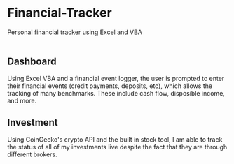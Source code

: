 # Financial-Tracker
Personal financial tracker using Excel and VBA
<br><br>

<h2>Dashboard</h2>
Using Excel VBA and a financial event logger, the user is prompted to enter their financial events (credit payments, deposits, etc), which allows the tracking of many benchmarks. These include cash flow, disposible income, and more.

<h2>Investment</h2>
Using CoinGecko's crypto API and the built in stock tool, I am able to track the status of all of my investments live despite the fact that they are through different brokers.
